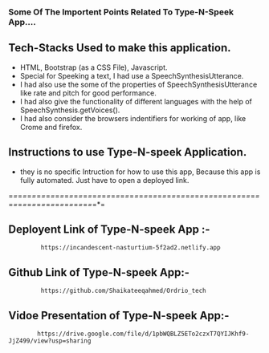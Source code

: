 ### Some Of The Importent Points Related To Type-N-Speek App....
    
## Tech-Stacks Used to make this application.
   - HTML, Bootstrap (as a CSS File), Javascript.
   - Special for Speeking a text, I had use a SpeechSynthesisUtterance.
   - I had also use the some of the properties of SpeechSynthesisUtterance like rate and pitch for good performance.
   - I had also give the functionality of different languages with the help of SpeechSynthesis.getVoices().
   - I had also consider the browsers indentifiers for working of app, like Crome and firefox.

## Instructions to use Type-N-speek Application.
   - they is no specific Intruction for how to use this app, Because this app is fully automated. Just have to open a deployed link.

=*=*=*=*=*=*=*=*=*=*=*=*=*=*=*=*=*=*=*=*=*=*=*=*=*=*=*=*=*=*=*=*=*=*=*=*=*=*=*=*=*=*=*=*=*=*=*=*=*=*=*=*=*=*=*=*=*=*=*=*=*=*=*=*=*=*=*=*=*=*=*=*=*=

## Deployent Link of Type-N-speek App :- 

             https://incandescent-nasturtium-5f2ad2.netlify.app

## Github Link of Type-N-speek App:-
             
             https://github.com/Shaikateeqahmed/Ordrio_tech

## Vidoe Presentation of Type-N-speek App:-

            https://drive.google.com/file/d/1pbWQBLZ5ETo2czxT7QYIJKhf9-JjZ499/view?usp=sharing